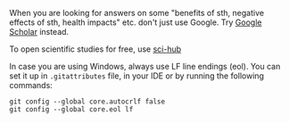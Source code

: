 When you are looking for answers on some "benefits of sth, negative effects of sth, health impacts" etc. don't just use Google. Try [Google Scholar][1] instead.

To open scientific studies for free, use [sci-hub][2]


In case you are using Windows, always use LF line endings (eol).
You can set it up in `.gitattributes` file, in your IDE or by running the following commands:
```
git config --global core.autocrlf false
git config --global core.eol lf
```

[1]: https://scholar.google.com/
[2]: https://sci-hub.do/